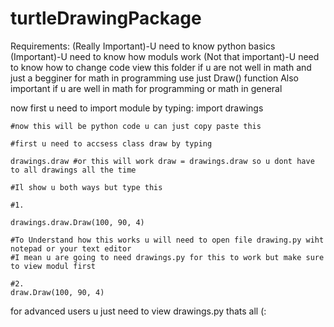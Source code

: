 # turtleDrawingPackage

Requirements:
	(Really Important)-U need to know python basics
	(Important)-U need to know how moduls work
	(Not that important)-U need to know how to change code view this folder
if u are not well in math and just a begginer for math in programming use just Draw() function
Also important if u are well in math for programming or math in general

now first u need to import module by typing:
	import drawings

	#now this will be python code u can just copy paste this

	#first u need to accsess class draw by typing

	drawings.draw #or this will work draw = drawings.draw so u dont have to all drawings all the time

	#Il show u both ways but type this

	#1.

	drawings.draw.Draw(100, 90, 4) 

	#To Understand how this works u will need to open file drawing.py wiht notepad or your text editor
	#I mean u are going to need drawings.py for this to work but make sure to view modul first
	
	#2.
	draw.Draw(100, 90, 4)

for advanced users u just need to view drawings.py thats all (:
